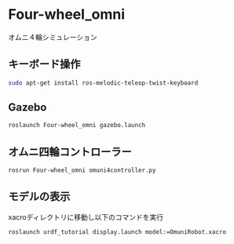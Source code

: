# Four-wheel_omni
オムニ４輪シミュレーション
## キーボード操作
```bash
sudo apt-get install ros-melodic-teleop-twist-keyboard
```
## Gazebo
```bash
roslaunch Four-wheel_omni gazebo.launch
```
## オムニ四輪コントローラー
```bash
rosrun Four-wheel_omni omuni4controller.py
```
## モデルの表示
xacroディレクトリに移動し以下のコマンドを実行
```bash
roslaunch urdf_tutorial display.launch model:=OmuniRobot.xacro
```
